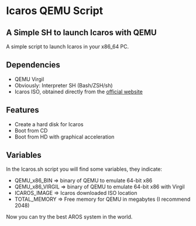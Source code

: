 # Icaros QEMU Script
## A Simple SH to launch Icaros with QEMU
A simple script to launch Icaros in your x86_64 PC.

## Dependencies
 - QEMU Virgil
 - Obviously: Interpreter SH (Bash/ZSH/sh)
 - Icaros ISO, obtained directly from the [official website](http://live.icarosdesktop.org/)

## Features
- Create a hard disk for Icaros
- Boot from CD
- Boot from HD with graphical acceleration

## Variables
In the Icaros.sh script you will find some variables, they indicate:

- QEMU_x86_BIN => binary of QEMU to emulate 64-bit x86
- QEMU_x86_VIRGIL => binary of QEMU to emulate 64-bit x86 with Virgil
- ICAROS_IMAGE => Icaros downloaded ISO location
- TOTAL_MEMORY => Free memory for QEMU in megabytes (I recommend 2048)

Now you can try the best AROS system in the world.